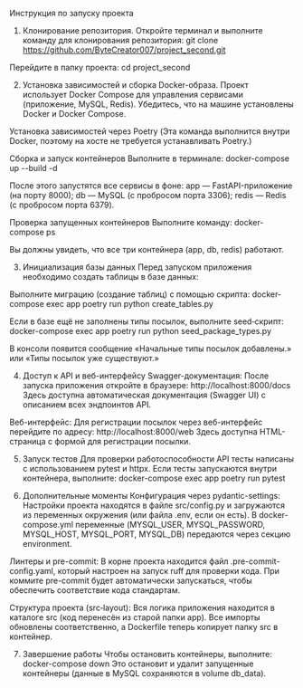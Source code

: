Инструкция по запуску проекта 
1. Клонирование репозитория.
Откройте терминал и выполните команду для клонирования репозитория:
git clone https://github.com/ByteCreator007/project_second.git

Перейдите в папку проекта:
cd project_second

2. Установка зависимостей и сборка Docker-образа.
Проект использует Docker Compose для управления сервисами (приложение, MySQL, Redis). Убедитесь, что на машине установлены Docker и Docker Compose.

Установка зависимостей через Poetry
(Эта команда выполнится внутри Docker, поэтому на хосте не требуется устанавливать Poetry.)

Сборка и запуск контейнеров
Выполните в терминале:
docker-compose up --build -d

После этого запустятся все сервисы в фоне:
app — FastAPI-приложение (на порту 8000);
db — MySQL (с пробросом порта 3306);
redis — Redis (с пробросом порта 6379).

Проверка запущенных контейнеров
Выполните команду:
docker-compose ps

Вы должны увидеть, что все три контейнера (app, db, redis) работают.

3. Инициализация базы данных
Перед запуском приложения необходимо создать таблицы в базе данных:

Выполните миграцию (создание таблиц) с помощью скрипта:
docker-compose exec app poetry run python create_tables.py

Если в базе ещё не заполнены типы посылок, выполните seed‑скрипт:
docker-compose exec app poetry run python seed_package_types.py

В консоли появится сообщение «Начальные типы посылок добавлены.» или «Типы посылок уже существуют.»

4. Доступ к API и веб-интерфейсу
Swagger-документация:
После запуска приложения откройте в браузере:
http://localhost:8000/docs
Здесь доступна автоматическая документация (Swagger UI) с описанием всех эндпоинтов API.

Веб-интерфейс:
Для регистрации посылок через веб-интерфейс перейдите по адресу:
http://localhost:8000/web
Здесь доступна HTML-страница с формой для регистрации посылки.

5. Запуск тестов
Для проверки работоспособности API тесты написаны с использованием pytest и httpx.
Если тесты запускаются внутри контейнера, выполните:
docker-compose exec app poetry run pytest

6. Дополнительные моменты
Конфигурация через pydantic-settings:
Настройки проекта находятся в файле src/config.py и загружаются из переменных окружения (или файла .env, если он есть).
В docker-compose.yml переменные (MYSQL_USER, MYSQL_PASSWORD, MYSQL_HOST, MYSQL_PORT, MYSQL_DB) передаются через секцию environment.

Линтеры и pre-commit:
В корне проекта находится файл .pre-commit-config.yaml, который настроен на запуск ruff для проверки кода. При коммите pre-commit будет автоматически запускаться, чтобы обеспечить соответствие кода стандартам.

Структура проекта (src‑layout):
Вся логика приложения находится в каталоге src (код перенесён из старой папки app). Все импорты обновлены соответственно, а Dockerfile теперь копирует папку src в контейнер.

7. Завершение работы
Чтобы остановить контейнеры, выполните:
docker-compose down
Это остановит и удалит запущенные контейнеры (данные в MySQL сохраняются в volume db_data).
